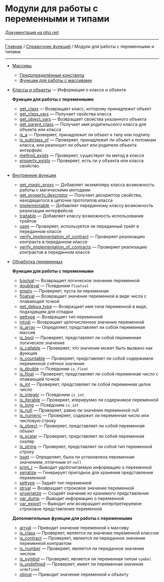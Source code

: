 # Модули для работы с переменными и типами

[Документация на php.net](https://www.php.net/manual/ru/refs.basic.vartype.php)

---

[Главная](../../README.md) / [Справочник функций](../funcref.md) / Модули для работы с переменными и
типами

---

-   [Массивы](./vartype/array.md)

    -   [Предопределённые константы](./vartype/array/constants.md)
    -   [Функции для работы с массивами](./vartype/array/func.md)

-   [Классы и объекты](./vartype/class.md) &mdash; Информация о классе и объекте

    **Функции для работы с переменными**

    -   [get_class](./vartype/class/get_class.md) &mdash; Возвращает класс, которому принадлежит
        объект
    -   [get_class_vars](./vartype/class/get_class_vars.md) &mdash; Получает свойства класса
    -   [get_object_vars](./vartype/class/get_object_vars.md) &mdash; Возвращает свойства указанного
        объекта
    -   [get_parent_class](./vartype/class/get_parent_class.md) &mdash; Получает имя родительского
        класса для объекта или класса
    -   [is_a](./vartype/class/is_a.md) &mdash; Проверяет, принадлежит ли объект к типу или подтипу
    -   [is_subclass_of](./vartype/class/is_subclass_of.md) &mdash; Проверяет, принадлежит ли объект
        к потомкам класса, или реализует ли объект или родители объекта интерфейс
    -   [method_exists](./vartype/class/method_exists.md) &mdash; Проверяет, существует ли метод в
        классе
    -   [property_exists](./vartype/class/property_exists.md) &mdash; Проверяет, есть ли у объекта
        или класса свойство

-   [Внутренние функции](./vartype/other.md)

    -   [get_magic_proxy](./vartype/other/get_magic_proxy.md) &mdash; Добавляет экземпляру класса
        возможность работы с магическими методами
    -   [get_property_descriptor](./vartype/other/get_property_descriptor.md) &mdash; Получает
        дескриптор свойства, находящегося в цепочке прототипов класса
    -   [implementable](./vartype/other/implementable.md) &mdash; Добавляет переданному классу
        возможность реализации интерфейсов
    -   [traitable](./vartype/other/traitable.md) &mdash; Добавляет классу возможность использования
        трейтов
    -   [uses](./vartype/other/uses.md) &mdash; Проверяет, используется ли переданный трейт в
        переданном классе
    -   [verify_implementation_of_contract](./vartype/other/verify_implementation_of_contract.md)
        &mdash; Проверяет реализацию контракта в переданном классе
    -   [verify_implementation_of_contracts](./vartype/other/verify_implementation_of_contracts.md)
        &mdash; Проверяет реализацию контрактов в переданном классе

-   [Обработка переменных](./vartype/var.md)

    **Функции для работы с переменными**

    -   [boolval](./vartype/var/func/boolval.md) &mdash; Возвращает логическое значение переменной
    -   [doubleval](./vartype/var/func/doubleval.md) &mdash; Псевдоним `floatval`
    -   [empty](./vartype/var/func/empty.md) &mdash; Проверяет, пуста ли переменная
    -   [floatval](./vartype/var/func/floatval.md) &mdash; Возвращает значение переменной в виде
        числа с плавающей точкой
    -   [get_debug_type](./vartype/var/func/get_debug_type.md) &mdash; Возвращает имя типа
        переменной в виде, подходящем для отладки
    -   [gettype](./vartype/var/func/gettype.md) &mdash; Возвращает тип переменной
    -   [intval](./vartype/var/func/intval.md) &mdash; Возвращает целочисленное значение переменной
    -   [is_array](./vartype/var/func/is_array.md) &mdash; Определяет, представляет ли собой
        переменная массив
    -   [is_bool](./vartype/var/func/is_bool.md) &mdash; Проверяет, представляет ли собой переменная
        логическое значение
    -   [is_callable](./vartype/var/func/is_callable.md) &mdash; Проверяет, что значение может быть
        вызвано как функция
    -   [is_countable](./vartype/var/func/is_countable.md) &mdash; Проверяет, представляет ли собой
        содержимое переменной счётное значение
    -   [is_double](./vartype/var/func/is_double.md) &mdash; Псевдоним `is_float`
    -   [is_float](./vartype/var/func/is_float.md) &mdash; Проверяет, представляет ли собой
        переменная число с плавающей точкой
    -   [is_int](./vartype/var/func/is_int.md) &mdash; Проверяет, представляет ли собой переменная
        целое число
    -   [is_integer](./vartype/var/func/is_integer.md) &mdash; Псевдоним `is_int`
    -   [is_iterable](./vartype/var/func/is_iterable.md) &mdash; Проверяет, итерируемо ли содержимое
        переменной
    -   [is_long](./vartype/var/func/is_long.md) &mdash; Псевдоним `is_int`
    -   [is_null](./vartype/var/func/is_null.md) &mdash; Проверяет, равно ли значение переменной
        null
    -   [is_numeric](./vartype/var/func/is_numeric.md) &mdash; Проверяет, содержит ли переменная
        число или числовую строку
    -   [is_object](./vartype/var/func/is_object.md) &mdash; Проверяет, представляет ли собой
        переменная объект
    -   [is_scalar](./vartype/var/func/is_scalar.md) &mdash; Проверяет, представляет ли собой
        переменная скаляр
    -   [is_string](./vartype/var/func/is_string.md) &mdash; Проверяет, представляет ли собой тип
        переменной строку
    -   [isset](./vartype/var/func/isset.md) &mdash; Определяет, была ли установлена переменная
        значением, отличным от `null`
    -   [print_r](./vartype/var/func/print_r.md) &mdash; Выводит удобочитаемую информацию о
        переменной
    -   [serialize](./vartype/var/func/serialize.md) &mdash; Генерирует пригодное для хранения
        представление переменной
    -   [settype](./vartype/var/func/settype.md) &mdash; Задаёт тип переменной
    -   [strval](./vartype/var/func/strval.md) &mdash; Возвращает строковое значение переменной
    -   [unserialize](./vartype/var/func/unserialize.md) &mdash; Создаёт значение из хранимого
        представления
    -   [var_dump](./vartype/var/func/var_dump.md) &mdash; Выводит информацию о переменной
    -   [var_export](./vartype/var/func/var_export.md) &mdash; Выводит или возвращает
        интерпретируемое строковое представление переменной

    **Дополнительные функции для работы с переменными**

    -   [arrval](./vartype/var/other/arrval.md) &mdash; Приводит значение переменной к массиву
    -   [is_class](./vartype/var/other/is_class.md) &mdash; Проверяет, является ли значение
        переменной классом
    -   [is_contract](./vartype/var/other/is_contract.md) &mdash; Проверяет, является ли переданное
        значение переменной контрактом
    -   [is_number](./vartype/var/other/is_number.md) &mdash; Проверяет, является ли переданное
        значение числом
    -   [is_symbol](./vartype/var/other/is_symbol.md) &mdash; Проверяет, является ли переменная
        типом `symbol`
    -   [is_undefined](./vartype/var/other/is_undefined.md) &mdash; Проверяет, имеет ли переменная
        значение `undefined`
    -   [objval](./vartype/var/other/objval.md) &mdash; Приводит значение переменной к объекту
